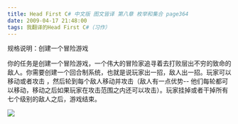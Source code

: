 ```yaml
---
title: Head First C# 中文版 图文皆译 第八章 枚举和集合 page364
date: 2009-04-17 21:48:00
tags: 我翻译的Head First C#（习作）
---
```

规格说明：创建一个冒险游戏

  

你的任务是创建一个冒险游戏，一个伟大的冒险家追寻着去打败层出不穷的致命的敌人。你需要创建一个回合制系统，也就是说玩家出一招，敌人出一招。玩家可以移动或者攻击
，然后轮到每个敌人移动并攻击（敌人有一点优势--
他们每轮都可以移动，移动之后如果玩家在攻击范围之内还可以攻击）。玩家挂掉或者干掉所有七个级别的敌人之后，游戏结束。

  

![](https://p-blog.csdn.net/images/p_blog_csdn_net/cuipengfei1/EntryImages/20090417/2009-04-17_21-29-51.jpg)



